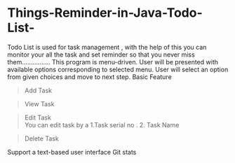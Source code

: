 # Things-Reminder-in-Java-Todo-List-
Todo List is used for task management , with the help of this you can monitor your all the task and set reminder so that you never miss them................
This program is menu-driven. User will be presented with available options corresponding to selected menu. User will select an option from given choices and move to next step. Basic Feature   
> Add Task 

> View Task

> Edit Task   
        You can edit task by a 
            1.Task serial no .
            2. Task Name

> Delete Task

Support a text-based user interface
Git stats
